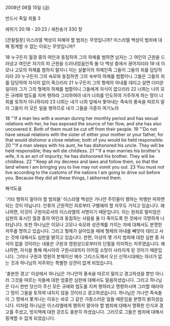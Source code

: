 2008년 08월 15일 (금)

반드시 죽일 죄들 3



레위기 20:18 - 20:23 / 새찬송가 330 장


[관찰질문]
이스라엘 백성이 피해야 할 범죄는 무엇입니까? 
이스라엘 백성이 범죄에 대해 핑계할 수 없는 이유는 무엇입니까? 

18 누구든지 월경 중의 여인과 동침하여 그의 하체를 범하면 남자는 그 여인의 근원을 드러냈고 여인은 자기의 피 근원을 드러내었음인즉 둘 다 백성 중에서 끊어지리라 
19 네 이모나 고모의 하체를 범하지 말지니 이는 살붙이의 하체인즉 그들이 그들의 죄를 담당하리라 
20 누구든지 그의 숙모와 동침하면 그의 숙부의 하체를 범함이니 그들은 그들의 죄를 담당하여 자식이 없이 죽으리라 
21 누구든지 그의 형제의 아내를 데리고 살면 더러운 일이라 그가 그의 형제의 하체를 범함이니 그들에게 자식이 없으리라 
22 너희는 나의 모든 규례와 법도를 지켜 행하라 그리하여야 내가 너희를 인도하여 거주하게 하는 땅이 너희를 토하지 아니하리라 
23 너희는 내가 너희 앞에서 쫓아내는 족속의 풍속을 따르지 말라 그들이 이 모든 일을 행하므로 내가 그들을 가증히 여기노라 

18 "'If a man lies with a woman during her monthly period and has sexual relations with her, he has exposed the source of her flow, and she has also uncovered it. Both of them must be cut off from their people. 
19 "'Do not have sexual relations with the sister of either your mother or your father, for that would dishonor a close relative; both of you would be held responsible. 
20 "'If a man sleeps with his aunt, he has dishonored his uncle. They will be held responsible; they will die childless. 
21 "'If a man marries his brother's wife, it is an act of impurity; he has dishonored his brother. They will be childless. 
22 "'Keep all my decrees and laws and follow them, so that the land where I am bringing you to live may not vomit you out. 
23 You must not live according to the customs of the nations I am going to drive out before you. Because they did all these things, I abhorred them.

해석도움





'기타 행하지 말아야 할 범죄들'
 이스라엘 백성은 가나안 주민들이 행하는 악행만 피하면 되는 것이 아닙니다. 인류의 근원적인 죄로부터 구별돼야 할 의무도 가지고 있습니다. 왜냐하면, 이것이 구원자로서의 이스라엘의 사명이기 때문입니다. 이는 원죄로 말미암은 심판의 표시인 월경 중의 여인과 동침하는 사람을 둘 다 죽이도록 한 것에서 극명하게 나타납니다. 또한 하나님은 이모나 고모나 숙모와 성관계를 가지는 자에 대해서도 분명한 저주를 명하고 있습니다. 그리고 형제가 살아있을 때에 형제의 아내를 빼앗아 데리고 사는 것에 대해서도 심판을 밝히고 있습니다. 한편, 이상의 몇 가지 범죄에 대한 심판 중 자식이 없을 것이라는 내용은 구원과 영원성으로부터의 단절을 의미하는 저주였습니다. 왜냐하면, 자식을 통해 메시아의 구원시대까지 이어질 소망이 사라지게 된 것이기 때문입니다. 그러나 구원과 영원의 본체이신 예수 그리스도께서 오신 신약시대에는 자녀가 없는 것과 하나님의 저주와는 특별한 상관이 없게 되었습니다.   

'충분한 경고'
 이상에서 하나님은 가나안의 풍속을 따르지 말라고 경고하셨을 뿐만 아니라 그것을 따르는 자들에 대한 엄중한 심판에 대해서도 말씀하셨습니다. 그리고 하나님은 다시 한번 당신이 주신 모든 규례와 법도를 지켜 행하라고 명령하시며 그러할 때라야 그 땅이 그들을 토하여 내치지 않을 것이라고 경고하셨습니다. 하나님은 가나안 족속들이 그 땅에서 쫓겨나는 이유는 바로 그 같은 가증스러운 일들 때문임을 분명히 밝히셨습니다. 이처럼 하나님은 이스라엘에게 행하지 말아야 할 범죄에 대해서 명확한 인식과 경고를 주셨고, 방지책에 대한 강조도 충분히 하셨습니다. 그러므로 그들은 범죄에 대해서 핑계할 수 없게 되었습니다.